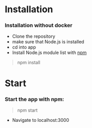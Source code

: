 # Installation
### Installation without docker
* Clone the repository
* make sure that Node.js is installed
* cd into app
* Install Node.js module list with [npm](www.npmjs.com)
 
 > npm install

 # Start
 ### Start the app with npm:
 
 > npm start
 
 * Navigate to localhost:3000 


